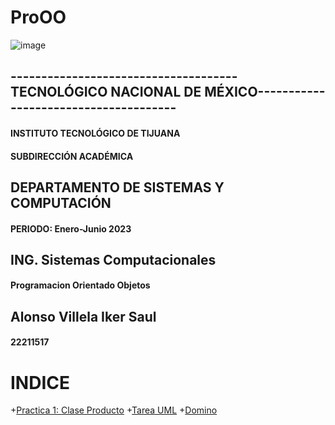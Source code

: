 # ProOO
![image](https://www.tijuana.tecnm.mx/wp-content/uploads/2022/03/TecNM-ITT-sgc-2018-color-scaled-e1646127126124-1568x479.jpg)
  ## -------------------------------------TECNOLÓGICO NACIONAL DE MÉXICO--------------------------------------

  #### INSTITUTO TECNOLÓGICO DE TIJUANA
  #### SUBDIRECCIÓN ACADÉMICA

## DEPARTAMENTO DE SISTEMAS Y COMPUTACIÓN
#### PERIODO: Enero-Junio 2023


## ING. Sistemas Computacionales
#### Programacion Orientado Objetos



## Alonso Villela Iker Saul
#### 22211517


# INDICE
+[Practica 1: Clase Producto](https://drive.google.com/file/d/14l1HV0BSngXDpa6JSTKWe3LnzUsTVzOa/view)
+[Tarea UML](https://drive.google.com/file/d/1iUbzBGmO0aXCfMTtP2sJ-Ori0Jtp_ybS/view)
+[Domino](https://github.com/AIkerVSaul09/Dominoes)
